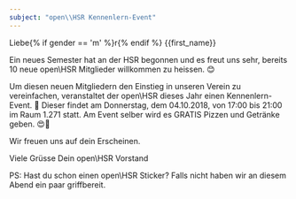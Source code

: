 ```yaml
---
subject: "open\\HSR Kennenlern-Event"
---
```


Liebe{% if gender == 'm' %}r{% endif %} {{first_name}}

Ein neues Semester hat an der HSR begonnen und es freut uns sehr, bereits 10 neue open\HSR Mitglieder willkommen zu heissen. :blush:

Um diesen neuen Mitgliedern den Einstieg in unseren Verein zu vereinfachen, veranstaltet der open\HSR dieses Jahr einen Kennenlern-Event. :tada: Dieser findet am Donnerstag, dem 04.10.2018, von 17:00 bis 21:00 im Raum 1.271 statt. Am Event selber wird es GRATIS Pizzen und Getränke geben. :heart_eyes::pizza:

Wir freuen uns auf dein Erscheinen.

Viele Grüsse
Dein open\HSR Vorstand

PS: Hast du schon einen open\HSR Sticker? Falls nicht haben wir an diesem Abend ein paar griffbereit.
